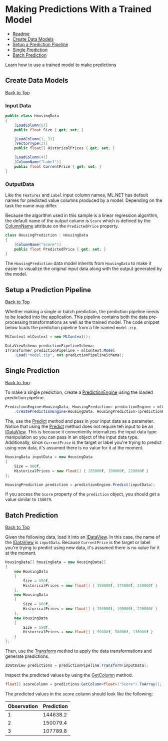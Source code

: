 # Making Predictions With a Trained Model

* [Readme](./_readme.md)
* [Create Data Models](#create-data-models)
* [Setup a Prediction Pipeline](#setup-a-prediction-pipeline)
* [Single Prediction](#single-prediction)
* [Batch Prediction](#batch-prediction)

Learn how to use a trained model to make predictions

## Create Data Models  
[Back to Top](#making-predictions-with-a-trained-model)  

### Input Data

```cs
public class HousingData
{
    [LoadColumn(0)]
    public float Size { get; set; }

    [LoadColumn(1, 3)]
    [VectorType(3)]
    public float[] HistoricalPrices { get; set; }

    [LoadColumn(4)]
    [ColumnName("Label")]
    public float CurrentPrice { get; set; }
}
```

### OutputData

Like the `Features` and `Label` input column names, <span>ML.NET</span> has default names for predicted value columns produced by a model. Depending on the task the name may differ.

Because the algorithm used in this sample is a linear regression algorithm, the default name of the output column is `Score` which is defined by the [ColumnName](https://docs.microsoft.com/en-us/dotnet/api/microsoft.ml.data.columnnameattribute) attribute on the `PredictedPrice` property.

```cs
class HousingPrediction : HousingData
{
    [ColumnName("Score")]
    public float PredictedPrice { get; set; }
}
```

The `HousingPrediction` data model inherits from `HousingData` to make it easier to visualize the original input data along with the output generated by the model.

## Setup a Prediction Pipeline  
[Back to Top](#making-predictions-with-a-trained-model)  

Whether making a single or batch prediction, the prediction pipeline needs to be loaded into the application. This pipeline contains both the data pre-processing transformations as well as the trained model. The code snippet below loads the prediction pipeline from a file named `model.zip`.

```cs
MLContext mlContext = new MLContext();

DataViewSchema predictionPipelineSchema;
ITransformer predictionPipeline = mlContext.Model
    .Load("model.zip", out predictionPipelineSchema);
```

## Single Prediction  
[Back to Top](#making-predictions-with-a-trained-model)  

To make a single prediction, create a [PredictionEngine](https://docs.microsoft.com/en-us/dotnet/api/microsoft.ml.predictionengine-2) using the loaded prediction pipeline.

```cs
PredictionEngine<HousingData, HousingPrediction> predictionEngine = mlContext.Model
    .CreatePredictionEngine<HousingData, HousingPrediction>(predictionPipeline);
```

The, use the [Predict](https://docs.microsoft.com/en-us/dotnet/api/microsoft.ml.predictionenginebase-2.predict) method and pass in your input data as a parameter. Notice that using the [Predict](https://docs.microsoft.com/en-us/dotnet/api/microsoft.ml.predictionenginebase-2.predict) method does not require teh input to be an [IDataView](https://docs.microsoft.com/en-us/dotnet/api/microsoft.ml.idataview). This is because it conveniently internalizes the input data type manipulation so you can pass in an object of the input data type. Additionally, since `CurrentPrice` is the target or label you're trying to predict using new data, it's assumed there is no value for it at the moment.

```cs
HousingData inputData = new HousingData
{
    Size = 900f,
    HistoricalPrices = new float[] { 155000f, 190000f, 220000f }
};

HousingPrediction prediction = predictionEngine.Predict(inputData);
```

If you access the `Score` property of the `prediction` object, you should get a value similar to `150079`.

## Batch Prediction  
[Back to Top](#making-predictions-with-a-trained-model)  

Given the following data, load it into an [IDataView](https://docs.microsoft.com/en-us/dotnet/api/microsoft.ml.idataview). In this case, the name of the [IDataView](https://docs.microsoft.com/en-us/dotnet/api/microsoft.ml.idataview) is `inputData`. Because `CurrentPrice` is the target or label you're trying to predict using new data, it's assumed there is no value for it at the moment.

```cs
HousingData[] housingData = new HousingData[]
{
    new HousingData
    {
        Size = 850f,
        HistoricalPrices = new float[] { 150000f, 175000f, 210000f }
    },
    new HousingData
    {
        Size = 900f,
        HistoricalPrices = new float[] { 155000f, 190000f, 220000f }
    },
    new HousingData
    {
        Size = 550f,
        HistoricalPrices = new float[] { 99000f, 98000f, 130000f }
    }
};
```

Then, use the [Transform](https://docs.microsoft.com/en-us/dotnet/api/microsoft.ml.itransformer.transform) method to apply the data transformations and generate predictions.

```cs
IDataView predictions = predictionPipeline.Transform(inputData);
```

Inspect the predicted values by using the [GetColumn](https://docs.microsoft.com/en-us/dotnet/api/microsoft.ml.data.columncursorextensions.getcolumn) method.

```cs
float[] scoreColumn = predictions.GetColumn<float>("Score").ToArray();
```

The predicted values in the score column should look like the following:

Observation | Prediction
------------|-----------
1 | 144638.2
2 | 150079.4
3 | 107789.8